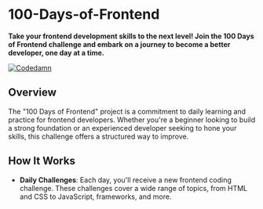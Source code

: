 # 100-Days-of-Frontend

**Take your frontend development skills to the next level! Join the 100 Days of Frontend challenge and embark on a journey to become a better developer, one day at a time.**


[![Codedamn](http://www.w3.org/2000/svg)](https://codedamn.com/challenge/100-days-of-frontend)<br>

## Overview

The "100 Days of Frontend" project is a commitment to daily learning and practice for frontend developers. Whether you're a beginner looking to build a strong foundation or an experienced developer seeking to hone your skills, this challenge offers a structured way to improve.


## How It Works

- **Daily Challenges**: Each day, you'll receive a new frontend coding challenge. These challenges cover a wide range of topics, from HTML and CSS to JavaScript, frameworks, and more.